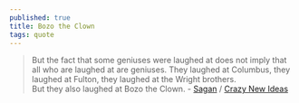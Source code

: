 ```yaml
---
published: true
title: Bozo the Clown
tags: quote
---
```

> But the fact that some geniuses were laughed at does not imply that all who are laughed at are geniuses. They laughed at Columbus, they laughed at Fulton, they laughed at the Wright brothers.  
> But they also laughed at Bozo the Clown. - [Sagan](https://www.goodreads.com/quotes/12389-but-the-fact-that-some-geniuses-were-laughed-at-does) / [Crazy New Ideas](https://news.ycombinator.com/item?id=27062479)
